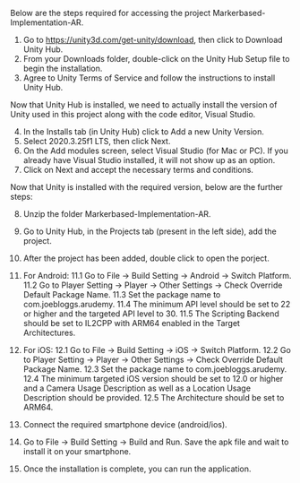 Below are the steps required for accessing the project Markerbased-Implementation-AR.

1.  Go to https://unity3d.com/get-unity/download, then click to Download Unity Hub.
2.  From your Downloads folder, double-click on the Unity Hub Setup file to begin the installation.
3.  Agree to Unity Terms of Service and follow the instructions to install Unity Hub.

Now that Unity Hub is installed, we need to actually install the version of Unity used in this project along with the code editor, Visual Studio.

4.  In the Installs tab (in Unity Hub) click to Add a new Unity Version.
5.  Select 2020.3.25f1 LTS, then click Next.
6.  On the Add modules screen, select Visual Studio (for Mac or PC). If you already have Visual Studio installed, it will not show up as an option.
7.  Click on Next and accept the necessary terms and conditions.

Now that Unity is installed with the required version, below are the further steps:

8.  Unzip the folder Markerbased-Implementation-AR.
9.  Go to Unity Hub, in the Projects tab (present in the left side), add the project.
10. After the project has been added, double click to open the porject.

11. For Android:
    11.1  Go to File -> Build Setting -> Android -> Switch Platform.
    11.2  Go to Player Setting -> Player -> Other Settings -> Check Override Default Package Name.
    11.3  Set the package name to com.joebloggs.arudemy.
    11.4  The minimum API level should be set to 22 or higher and the targeted API level to 30.
    11.5  The Scripting Backend should be set to IL2CPP with ARM64 enabled in the Target Architectures.
    
12. For iOS:
    12.1  Go to File -> Build Setting -> iOS -> Switch Platform.
    12.2  Go to Player Setting -> Player -> Other Settings -> Check Override Default Package Name.
    12.3  Set the package name to com.joebloggs.arudemy.
    12.4  The minimum targeted iOS version should be set to 12.0 or higher and a Camera Usage Description as well as a Location Usage Description should be provided.
    12.5  The Architecture should be set to ARM64.
    
13. Connect the required smartphone device (android/ios).
14. Go to File -> Build Setting -> Build and Run. Save the apk file and wait to install it on your smartphone.
15. Once the installation is complete, you can run the application.


